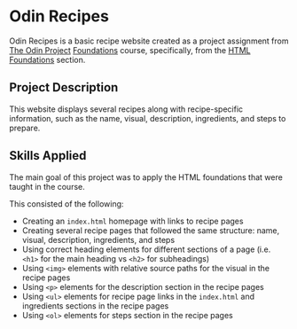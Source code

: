 # Odin Recipes

Odin Recipes is a basic recipe website created as a project assignment from [The Odin Project](https://www.theodinproject.com/) [Foundations](https://www.theodinproject.com/paths/foundations/courses/foundations) course, specifically, from the [HTML Foundations](https://www.theodinproject.com/paths/foundations/courses/foundations#html-foundations) section.

## Project Description

This website displays several recipes along with recipe-specific information, such as the name, visual, description, ingredients, and steps to prepare.

## Skills Applied

The main goal of this project was to apply the HTML foundations that were taught in the course.

This consisted of the following:

* Creating an `index.html` homepage with links to recipe pages
* Creating several recipe pages that followed the same structure: name, visual, description, ingredients, and steps
* Using correct heading elements for different sections of a page (i.e. `<h1>` for the main heading vs `<h2>` for subheadings)
* Using `<img>` elements with relative source paths for the visual in the recipe pages
* Using `<p>` elements for the description section in the recipe pages
* Using `<ul>` elements for recipe page links in the `index.html` and ingredients sections in the recipe pages
* Using `<ol>` elements for steps section in the recipe pages